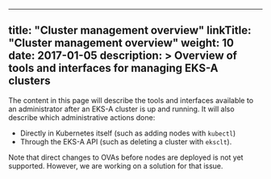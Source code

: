
---
title: "Cluster management overview"
linkTitle: "Cluster management overview"
weight: 10
date: 2017-01-05
description: >
  Overview of tools and interfaces for managing EKS-A clusters
---

The content in this page will describe the tools and interfaces available to an administrator after an EKS-A cluster is up and running.
It will also describe which administrative actions done:

* Directly in Kubernetes itself (such as adding nodes with `kubectl`)
* Through the EKS-A API (such as deleting a cluster with `eksclt`).

Note that direct changes to OVAs before nodes are deployed is not yet supported.
However, we are working on a solution for that issue.
